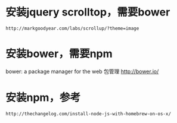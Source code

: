 # 安装jquery scrolltop，需要bower
    http://markgoodyear.com/labs/scrollup/?theme=image
 
# 安装bower，需要npm
  bower: a package manager for the web 包管理
    http://bower.io/

# 安装npm，参考 
    http://thechangelog.com/install-node-js-with-homebrew-on-os-x/
